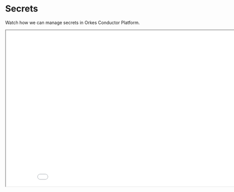 # Secrets

Watch how we can manage secrets in Orkes Conductor Platform.

<div className="embed-loom-video">
    <iframe
        width="890px"
        height="500px"
        allow="fullscreen;"
        src={"https://player.vimeo.com/video/820393127?h=244999ded8"}
    ></iframe>
</div>
